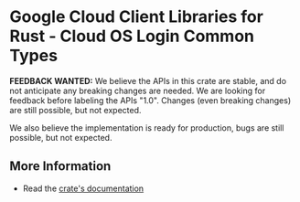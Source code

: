 # Google Cloud Client Libraries for Rust - Cloud OS Login Common Types

<!-- Code generated by sidekick. DO NOT EDIT. -->

**FEEDBACK WANTED:** We believe the APIs in this crate are stable, and
do not anticipate any breaking changes are needed. We are looking for
feedback before labeling the APIs "1.0". Changes (even breaking changes)
are still possible, but not expected.

We also believe the implementation is ready for production, bugs are
still possible, but not expected.

## More Information

- Read the [crate's documentation](https://docs.rs/google-cloud-oslogin-common/latest/google-cloud-oslogin-common)

